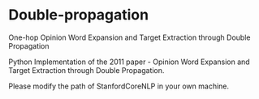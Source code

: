 # Double-propagation
One-hop Opinion Word Expansion and Target Extraction through Double Propagation

Python Implementation of the 2011 paper - Opinion Word Expansion and Target
Extraction through Double Propagation.

Please modify the path of StanfordCoreNLP in your own machine.
